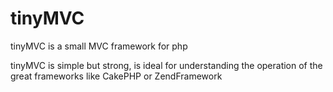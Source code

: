 # tinyMVC
tinyMVC is a small MVC framework for php

tinyMVC is simple but strong, is ideal for understanding the operation
of the great frameworks like CakePHP or ZendFramework